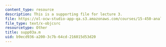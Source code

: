 ```yaml
---
content_type: resource
description: This is a supporting file for lecture 3.
file: https://ol-ocw-studio-app-qa.s3.amazonaws.com/courses/15-450-analytics-of-finance-fall-2010/b9ecd936a2003c7b64cd216015d53d20_supp03a.m
file_type: text/x-objcsrc
resourcetype: Other
title: supp03a.m
uid: b9ecd936-a200-3c7b-64cd-216015d53d20
---
```

